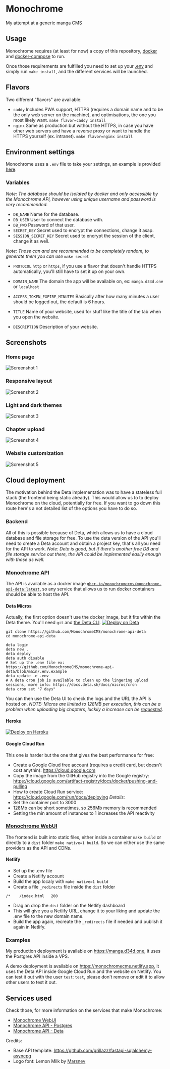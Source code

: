 # Monochrome
 My attempt at a generic manga CMS

## Usage
Monochrome requires (at least for now) a copy of this repository, [docker](https://docs.docker.com/engine/install/) 
and [docker-compose](https://docs.docker.com/compose/install/) to run.

Once those requirements are fulfilled you need to set up your [.env](#environment-settings) and simply run 
`make install`, and the different services will be launched.

## Flavors
Two different "flavors" are available:
* `caddy` Includes PWA support, HTTPS (requires a domain name and to be the only web server on the machine),
  and optimisations, the one you most likely want. `make flavor=caddy install`
* `nginx` Same as production but without the HTTPS, in case you have other web servers and
  have a reverse proxy or want to handle the HTTPS yourself (ex. intranet). `make flavor=nginx install`

## Environment settings
Monochrome uses a `.env` file to take your settings,
an example is provided [here](.env.example).

### Variables
*Note: The database should be isolated by docker and only accessible by the Monochrome API, however using 
unique username and password is very recommended.*

* `DB_NAME` Name for the database.
* `DB_USER` User to connect the database with.
* `DB_PWD` Password of that user.
* `SECRET_KEY` Secret used to encrypt the connections, change it asap.
* `SESSION_SECRET_KEY` Secret used to encrypt the session of the client, change it as well.

*Note: Those can and are recommended to be completely random, to generate them you can use* `make secret`

* `PROTOCOL` `http` or `https`, if you use a flavor that doesn't handle HTTPS automatically, you'll still have to set it up on your own.
* `DOMAIN_NAME` The domain the app will be available on, ex: `manga.d34d.one` or `localhost`

* `ACCESS_TOKEN_EXPIRE_MINUTES` Basically after how many minutes a user should be logged out, the default is 6 hours.

* `TITLE` Name of your website, used for stuff like the title of the tab when you open the website.
* `DESCRIPTION` Description of your website.

## Screenshots
### Home page
![Screenshot 1](.github/assets/monochrome_1.png)
### Responsive layout
![Screenshot 2](.github/assets/monochrome_2.png)
### Light and dark themes
![Screenshot 3](.github/assets/monochrome_3.png)
### Chapter upload
![Screenshot 4](.github/assets/monochrome_4.png)
### Website customization
![Screenshot 5](.github/assets/monochrome_5.png)

## Cloud deployment
The motivation behind the Deta implementation was to have a stateless full stack (the frontend being static already). This would allow us to to deploy Monochrome on the cloud, potentially for free. If you want to go down this route here's a not detailed list of the options you have to do so.
### Backend
All of this is possible because of Deta, which allows us to have a cloud database and file storage for free. To use the deta version of the API you'll need to create a Deta account and obtain a project key, that's all you need for the API to work.
*Note: Deta is good, but if there's another free DB and file storage service out there, the API could be implemented easily enough with those as well.*
### [Monochrome API](https://github.com/MonochromeCMS/monochrome-api-deta)
The API is available as a docker image [`ghcr.io/monochromecms/monochrome-api-deta:latest`](https://github.com/MonochromeCMS/monochrome-api-deta/pkgs/container/monochrome-api-deta), so any service that allows us to run docker containers should be able to host the API.
#### Deta Micros
Actually, the first option doesn't use the docker image, but it fits within the Deta theme. You'll need `git` and [the Deta CLI](https://docs.deta.sh/docs/cli/install).
[![Deploy on Deta](https://button.deta.dev/1/svg)](https://go.deta.dev/deploy?repo=https://github.com/MonochromeCMS/monochrome-api-deta)
```
git clone https://github.com/MonochromeCMS/monochrome-api-deta
cd monochrome-api-deta

deta login
deta new .
deta deploy
deta auth disable
# Set up the .env file ex: https://github.com/MonochromeCMS/monochrome-api-deta/blob/main/.env.example
deta update -e .env
# A deta cron job is available to clean up the lingering upload sessions, more info: https://docs.deta.sh/docs/micros/cron
deta cron set "7 days"
```
You can then use the Deta UI to check the logs and the URL the API is hosted on.
*NOTE: Micros are limited to 128MB per execution, this can be a problem when uploading big chapters, luckily a increase can be [requested](https://form.deta.dev/memory).*
#### Heroku
[![Deploy on Heroku](https://www.herokucdn.com/deploy/button.svg)](https://heroku.com/deploy?template=https://github.com/MonochromeCMS/monochrome-api-deta)
#### Google Cloud Run
This one is harder but the one that gives the best performance for free:
- Create a Google Cloud free account (requires a credit card, but doesn't cost anythin): https://cloud.google.com
- Copy the image from the GitHub registry into the Google registry: https://cloud.google.com/artifact-registry/docs/docker/pushing-and-pulling
- How to create Cloud Run service: https://cloud.google.com/run/docs/deploying
*Details:*
- Set the container port to 3000
- 128Mb can be short sometimes, so 256Mb memory is recommended 
- Setting the min amount of instances to 1 increases the API reactivity

### [Monochrome WebUI](https://github.com/MonochromeCMS/monochrome-webui)
The frontend is built into static files, either inside a container `make build` or directly to a `dist` folder `make native=1 build`. So we can either use the same providers as the API and CDNs.
#### Netlify
- Set up the .env file
- Create a Netlify account
- Build the app localy with `make native=1 build`
- Create a file `_redirects` file inside the `dist` folder
```
/*    /index.html   200
```
- Drag an drop the `dist` folder on the Netlify dashboard
- This will give you a Netlify URL, change it to your liking and update the .env file to the new domain name.
- Build the app again, recreate the `_redirects` file if needed and publish it again in Netlify.

### Examples
My production deployment is available on https://manga.d34d.one, it uses the Postgres API inside a VPS.

A demo deployment is available on https://monochromecms.netlify.app, it uses the Deta API inside Google Cloud Run and the website on Netlify.
You can test it out with the user `test:test`, please don't remove or edit it to allow other users to test it out. 

## Services used
Check those, for more information on the services that make Monochrome:
* [Monochrome WebUI](https://github.com/MonochromeCMS/monochrome-webui)
* [Monochrome API - Postgres](https://github.com/MonochromeCMS/monochrome-api-postgres)
* [Monochrome API - Deta](https://github.com/MonochromeCMS/monochrome-api-deta)
  
Credits:
* Base API template: https://github.com/grillazz/fastapi-sqlalchemy-asyncpg
* Logo font: Lemon Milk by [Marsnev](https://marsnev.com/)

